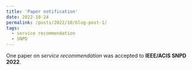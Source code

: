 ```yaml
---
title: 'Paper notification'
date: 2022-10-24
permalink: /posts/2022/10/blog-post-1/
tags:
  - service recommendation
  - SNPD
---
```


One paper on *service recommendation* was accepted to **IEEE/ACIS SNPD 2022**.
